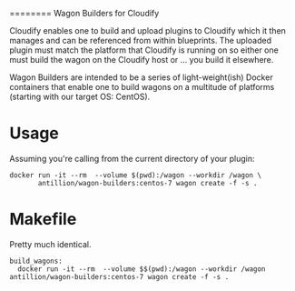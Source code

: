 ========
Wagon Builders for Cloudify

Cloudify enables one to build and upload plugins to Cloudify which it then
manages and can be referenced from within blueprints.  The uploaded plugin
must match the platform that Cloudify is running on so either one must
build the wagon on the Cloudify host or ... you build it elsewhere.

Wagon Builders are intended to be a series of light-weight(ish) Docker containers
that enable one to build wagons on a multitude of platforms (starting with our
target OS: CentOS).

# Usage

Assuming you're calling from the current directory of your plugin:

    docker run -it --rm  --volume $(pwd):/wagon --workdir /wagon \
           antillion/wagon-builders:centos-7 wagon create -f -s .

# Makefile           

Pretty much identical.

    build_wagons:
      docker run -it --rm  --volume $$(pwd):/wagon --workdir /wagon antillion/wagon-builders:centos-7 wagon create -f -s .
